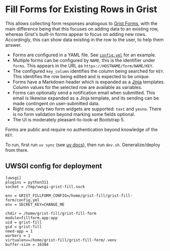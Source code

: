 # Fill Forms for Existing Rows in Grist

This allows collecting form responses analogous to
[Grist Forms](https://www.getgrist.com/forms/), with the main difference
being that this focuses on adding data to an existing row, whereas Grist's
built-in forms appear to focus on adding new rows. Accordingly, this can
show data existing in the row to the user, to help them answer.

- Forms are configured in a YAML file. See [`config.yml`](config.yml)
  for an example. 
- Multiple forms can be configured by `NAME`, 
  this is the identifier under `forms`.
  This appears in the URL as `https://HOSTNAME/form/NAME/KEY`.
- The configured `key_column` identifies the column being searched
  for `KEY`. This identifies the row being edited and is expected
  to be unique.
- Forms have a Markdown header which is expanded as a 
  [Jinja](https://jinja.palletsprojects.com/) templates.
  Column values for the selected row are available as variables.
- Forms can optionally send a notification email when submitted.
  This email is likewise expanded as a Jinja template, and
  its sending can be made contingent on user-submitted data.
- Right now, only two form widgets are supported: `text` and `yesno`.
  There is no form validation beyond marking some fields optional.
- The UI is moderately pleasant-to-look-at Bootstrap 5.

Forms are public and require no authentication beyond knowledge of the `KEY`.

To run, first run `uv sync` (see [uv
docs](https://docs.astral.sh/uv/)), then run `dev.sh`. Generalize/deploy
from there.

## UWSGI config for deployment

```
[uwsgi]
plugins = python311
socket = /tmp/uwsgi-grist-fill.sock

env = GRIST_FILLFORM_CONFIG=/home/grist-fill/grist-fill-form/config.yml
env = SECRET_KEY=CHANGE_ME

chdir = /home/grist-fill/grist-fill-form
module=fillform.app:app
uid = grist-fill
gid = grist-fill
need-app = 1
workers = 1
virtualenv=/home/grist-fill/grist-fill-form/.venv
buffer-size = 16384
```
